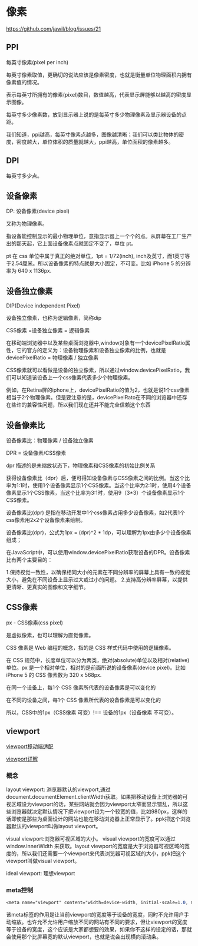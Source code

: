 # 像素

<https://github.com/jawil/blog/issues/21>

## PPI

每英寸像素(pixel per inch)

每英寸像素取值，更确切的说法应该是像素密度，也就是衡量单位物理面积内拥有像素值的情况。

表示每英寸所拥有的像素(pixel)数目，数值越高，代表显示屏能够以越高的密度显示图像。

每英寸多少像素数，放到显示器上说的是每英寸多少物理像素及显示器设备的点距。

我们知道，ppi越高，每英寸像素点越多，图像越清晰；我们可以类比物体的密度，密度越大，单位体积的质量就越大，ppi越高，单位面积的像素越多。

## DPI

每英寸多少点。

## 设备像素

DP: 设备像素(device pixel)

又称为物理像素。

指设备能控制显示的最小物理单位，意指显示器上一个个的点。从屏幕在工厂生产出的那天起，它上面设备像素点就固定不变了，单位 pt。

pt 在 css 单位中属于真正的绝对单位，1pt = 1/72(inch), inch及英寸，而1英寸等于2.54厘米。所以设备像素的特点就是大小固定，不可变。比如 iPhone 5 的分辨率为 640 x 1136px.

## 设备独立像素

DIP(Device independent Pixel)

设备独立像素，也称为逻辑像素，简称dip

CSS像素 =设备独立像素 = 逻辑像素

在移动端浏览器中以及某些桌面浏览器中,window对象有一个devicePixelRatio属性，它的官方的定义为：设备物理像素和设备独立像素的比例，也就是 devicePixelRatio = 物理像素 / 独立像素

CSS像素就可以看做是设备的独立像素，所以通过window.devicePixelRatio，我们可以知道该设备上一个css像素代表多少个物理像素。

例如，在Retina屏的iphone上，devicePixelRatio的值为2，也就是说1个css像素相当于2个物理像素。但是要注意的是，devicePixelRato在不同的浏览器中还存在些许的兼容性问题，所以我们现在还并不能完全信赖这个东西

## 设备像素比

设备像素比：物理像素 / 设备独立像素

DPR = 设备像素/CSS像素

dpr 描述的是未缩放状态下，物理像素和CSS像素的初始比例关系

获得设备像素比（dpr）后，便可得知设备像素与CSS像素之间的比例。当这个比率为1:1时，使用1个设备像素显示1个CSS像素。当这个比率为2:1时，使用4个设备像素显示1个CSS像素，当这个比率为3:1时，使用9（3*3）个设备像素显示1个CSS像素。

设备像素比(dpr) 是指在移动开发中1个css像素占用多少设备像素，如2代表1个css像素用2x2个设备像素来绘制。

设备像素比(dpr)，公式为1px = (dpr)^2 * 1dp，可以理解为1px由多少个设备像素组成；

在JavaScript中，可以使用window.devicePixelRatio获取设备的DPR。设备像素比有两个主要目的：

1.保持视觉一致性，以确保相同大小的元素在不同分辨率的屏幕上具有一致的视觉大小，避免在不同设备上显示过大或过小的问题。
2.支持高分辨率屏幕，以提供更清晰、更真实的图像和文字细节。

## CSS像素

px - CSS像素(css pixel)

是虚拟像素，也可以理解为直觉像素。

CSS 像素是 Web 编程的概念，指的是 CSS 样式代码中使用的逻辑像素。

在 CSS 规范中，长度单位可以分为两类，绝对(absolute)单位以及相对(relative)单位。px 是一个相对单位，相对的是前面所说的设备像素(device pixel)。比如 iPhone 5 的 CSS 像素数为 320 x 568px.

在同一个设备上，每1个 CSS 像素所代表的设备像素是可以变化的

在不同的设备之间，每1个 CSS 像素所代表的设备像素是可以变化的

所以，CSS中的1px（CSS像素 可变）!== 设备的1px（设备像素 不可变）。

## viewport

[viewport移动端适配](https://juejin.cn/post/6844903721697017864)

[viewport详解](https://juejin.cn/post/6900407534679818253)

### 概念

layout viewport: 浏览器默认的viewport,通过document.documentElement.clientWidth获取。如果把移动设备上浏览器的可视区域设为viewport的话，某些网站就会因为viewport太窄而显示错乱，所以这些浏览器就决定默认情况下把viewport设为一个较宽的值，比如980px，这样的话即使是那些为桌面设计的网站也能在移动浏览器上正常显示了。ppk把这个浏览器默认的viewport叫做layout viewport。

visual viewport:浏览器可视区域的大小。 visual viewport的宽度可以通过window.innerWidth 来获取。layout viewport的宽度是大于浏览器可视区域的宽度的，所以我们还需要一个viewport来代表浏览器可视区域的大小，ppk把这个viewport叫做visual viewport。

ideal viewport: 理想viewport

### meta控制

```css
<meta name="viewport" content="width=device-width, initial-scale=1.0, maximum-scale=1.0, user-scalable=0">
```

该meta标签的作用是让当前viewport的宽度等于设备的宽度，同时不允许用户手动缩放。也许允不允许用户缩放不同的网站有不同的要求，但让viewport的宽度等于设备的宽度，这个应该是大家都想要的效果，如果你不这样的设定的话，那就会使用那个比屏幕宽的默认viewport，也就是说会出现横向滚动条。
